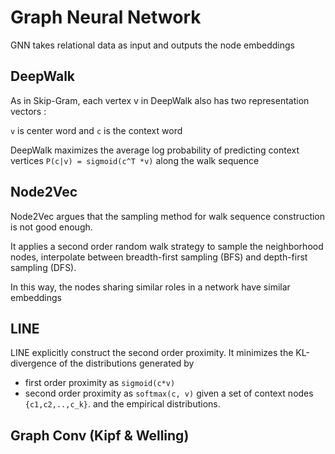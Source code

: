 Graph Neural Network
===

GNN takes relational data as input and outputs the node embeddings

DeepWalk
---
As in Skip-Gram, each vertex v in DeepWalk also has two representation vectors :

`v` is center word and `c` is the context word

DeepWalk maximizes the average log probability of predicting context vertices `P(c|v) = sigmoid(c^T *v)`
along the walk sequence

Node2Vec
---
Node2Vec argues that the sampling method for walk sequence construction is not good enough.

It applies a second order random walk strategy to sample the neighborhood nodes, interpolate between breadth-first sampling (BFS) and depth-first sampling
(DFS).

In this way, the nodes sharing similar roles in a network have similar embeddings

LINE
---
LINE explicitly construct the second order proximity. It minimizes the KL-divergence of the distributions generated by 
* first order proximity as `sigmoid(c*v)`
* second order proximity as `softmax(c, v)` given a set of context nodes `{c1,c2,..,c_k}`.
and the empirical distributions.

Graph Conv (Kipf & Welling)
---
